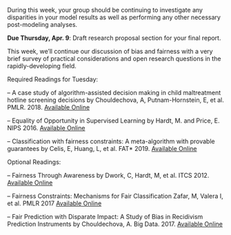 During this week, your group should be continuing to investigate any
disparities in your model results as well as performing any other
necessary post-modeling analyses. 

**Due Thursday, Apr. 9**: Draft research proposal section for your final report.

This week, we’ll continue our discussion of bias and fairness with a
very brief survey of practical considerations and open research
questions in the rapidly-developing field.

Required Readings for Tuesday:

– A case study of algorithm-assisted decision making in child maltreatment hotline screening decisions by Chouldechova, A, Putnam-Hornstein, E, et al. PMLR. 2018. [Available Online](http://proceedings.mlr.press/v81/chouldechova18a/chouldechova18a.pdf)

– Equality of Opportunity in Supervised Learning by Hardt, M. and Price, E. NIPS 2016. [Available Online](http://papers.nips.cc/paper/6373-equality-of-opportunity-in-supervised-learning)

– Classification with fairness constraints: A meta-algorithm with provable guarantees by Celis, E, Huang, L, et al. FAT\* 2019. [Available Online](https://dl.acm.org/citation.cfm?doid=3287560.3287586)

Optional Readings:

– Fairness Through Awareness by Dwork, C, Hardt, M, et al. ITCS 2012. [Available Online](https://dl.acm.org/citation.cfm?id=2090255)

– Fairness Constraints: Mechanisms for Fair Classification Zafar, M,
  Valera I, et al. PMLR 2017  [Available Online](http://proceedings.mlr.press/v54/zafar17a.html)

– Fair Prediction with Disparate Impact: A Study of Bias in Recidivism Prediction Instruments by Chouldechova, A. Big Data. 2017. [Available Online](https://www.liebertpub.com/doi/10.1089/big.2016.0047)
